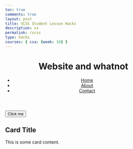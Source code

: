 ```yaml
---
toc: true
comments: true
layout: post
title: SCSS Student Lesson Hacks
description: xx
permalink: /scss
type: hacks
courses: { csa: {week: 16} }
---
```


<!DOCTYPE html>
<html lang="en">
<head>
  <meta charset="UTF-8">
  <meta name="viewport" content="width=device-width, initial-scale=1.0">
  <title>Sass Hacks Demo</title>
  <link rel="stylesheet" href="hacks.scss">
</head>
<body>

  <header>
    <h1>Website and whatnot</h1>
    <nav>
      <ul>
        <li><a href="#">Home</a></li>
        <li><a href="#">About</a></li>
        <li><a href="#">Contact</a></li>
      </ul>
    </nav>
  </header>

  <main>
    <button>Click me</button>
    <div class="card">
      <h2>Card Title</h2>
      <p>This is some card content.</p>
    </div>
  </main>

</body>
</html>
